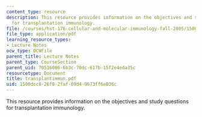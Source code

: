 ```yaml
---
content_type: resource
description: This resource provides information on the objectives and study questions
  for transplantation immunology.
file: /courses/hst-176-cellular-and-molecular-immunology-fall-2005/1500dcc826f82faf09d49673ff6e036c_transplantimmun.pdf
file_type: application/pdf
learning_resource_types:
- Lecture Notes
ocw_type: OCWFile
parent_title: Lecture Notes
parent_type: CourseSection
parent_uid: 70516006-6b3c-70dc-617b-15f2e4eda35c
resourcetype: Document
title: transplantimmun.pdf
uid: 1500dcc8-26f8-2faf-09d4-9673ff6e036c
---
```

This resource provides information on the objectives and study questions for transplantation immunology.

